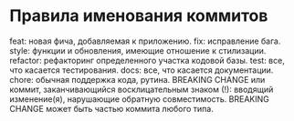 # Правила именования коммитов
feat: новая фича, добавляемая к приложению.
fix: исправление бага.
style: функции и обновления, имеющие отношение к стилизации.
refactor: рефакторинг определенного участка кодовой базы.
test: все, что касается тестирования.
docs: все, что касается документации.
chore: обычная поддержка кода, рутина.
BREAKING CHANGE или коммит, заканчивающийся восклицательным знаком (!): вводящий изменение(я), нарушающие обратную совместимость. BREAKING CHANGE может быть частью коммита любого типа.
